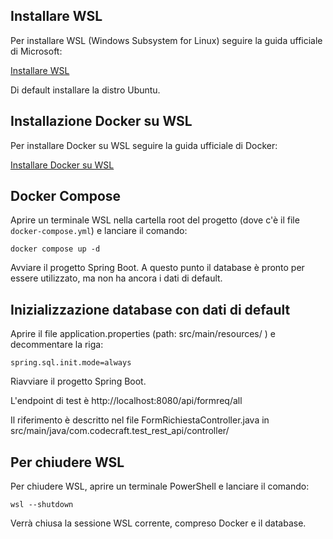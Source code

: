 ## Installare WSL

Per installare WSL (Windows Subsystem for Linux) seguire la guida ufficiale di Microsoft:

   [Installare WSL](https://docs.microsoft.com/it-it/windows/wsl/install)

Di default installare la distro Ubuntu.

## Installazione Docker su WSL

Per installare Docker su WSL seguire la guida ufficiale di Docker:

   [Installare Docker su WSL](https://docs.docker.com/engine/install/ubuntu/)

## Docker Compose

Aprire un terminale WSL nella cartella root del progetto (dove c'è il file `docker-compose.yml`) e lanciare il comando:

   ```
   docker compose up -d
   ```

Avviare il progetto Spring Boot.
A questo punto il database è pronto per essere utilizzato, ma non ha ancora i dati di default.


## Inizializzazione database con dati di default

Aprire il file application.properties (path: src/main/resources/ ) e decommentare la riga:

   ```
   spring.sql.init.mode=always
   ```

Riavviare il progetto Spring Boot.

L'endpoint di test è http://localhost:8080/api/formreq/all

Il riferimento è descritto nel file FormRichiestaController.java in src/main/java/com.codecraft.test_rest_api/controller/


## Per chiudere WSL

Per chiudere WSL, aprire un terminale PowerShell e lanciare il comando:

   ```
   wsl --shutdown
   ```

Verrà chiusa la sessione WSL corrente, compreso Docker e il database.